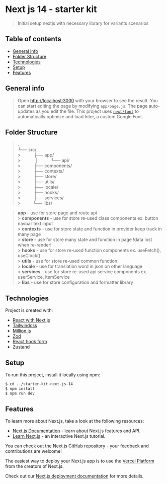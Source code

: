# Next js 14 - starter kit

> Initial setup nextjs with necessary library for variants scenarios

## Table of contents

- [General info](#general-info)
- [Folder Structure](#folder-structure)
- [Technologies](#technologies)
- [Setup](#setup)
- [Features](#features)

## General info

> Open [http://localhost:3000](http://localhost:3000) with your browser to see the result.
> You can start editing the page by modifying `app/page.js`. The page auto-updates as you edit the file.
> This project uses [`next/font`](https://nextjs.org/docs/basic-features/font-optimization) to automatically optimize and load Inter, a custom Google Font.

## Folder Structure

> . <br/>
> └── src/ <br/> >&emsp;&emsp;&emsp;├── app/ <br/> >&emsp;&emsp;&emsp; │&emsp;&emsp;&emsp;└── api/ <br/> >&emsp;&emsp;&emsp;├── components/ <br/> >&emsp;&emsp;&emsp;├── contexts/ <br/> >&emsp;&emsp;&emsp;├── store/ <br/> >&emsp;&emsp;&emsp;├── utils/ <br/> >&emsp;&emsp;&emsp;├── locale/ <br/> >&emsp;&emsp;&emsp;├── hooks/ <br/> >&emsp;&emsp;&emsp;├── services/ <br/> >&emsp;&emsp;&ensp; └── libs/ <br/>

> **app** - use for store page and route api <br/> > **components** - use for store re-used class components ex. button navbar text input <br/> > **contexts** - use for store state and function in provider keep track in many page <br/> > **store** - use for store many state and function in page !data lost when re-render! <br/> > **hooks** - use for store re-used function components ex. useFetch(), useClock() <br/> > **utils** - use for store re-used common function <br/> > **locale** - use for translation word in json on other language <br/> > **services** - use for store re-used api service components ex. userService, itemService <br/> > **libs** - use for store configuration and formatter library <br/>

## Technologies

Project is created with:

- [React with Next.js](https://nextjs.org/)
- [Tailwindcss](https://tailwindcss.com/)
- [Million.js](https://million.dev)
- [Zod](https://zod.dev)
- [React hook form](https://react-hook-form.com/)
- [Zustand](https://github.com/pmndrs/zustand)

## Setup

To run this project, install it locally using npm:

```bash
$ cd ../starter-kit-next-js-14
$ npm install
$ npm run dev
```

## Features

To learn more about Next.js, take a look at the following resources:

- [Next.js Documentation](https://nextjs.org/docs) - learn about Next.js features and API.
- [Learn Next.js](https://nextjs.org/learn) - an interactive Next.js tutorial.

You can check out [the Next.js GitHub repository](https://github.com/vercel/next.js/) - your feedback and contributions are welcome!

The easiest way to deploy your Next.js app is to use the [Vercel Platform](https://vercel.com/new?utm_medium=default-template&filter=next.js&utm_source=create-next-app&utm_campaign=create-next-app-readme) from the creators of Next.js.

Check out our [Next.js deployment documentation](https://nextjs.org/docs/deployment) for more details.
